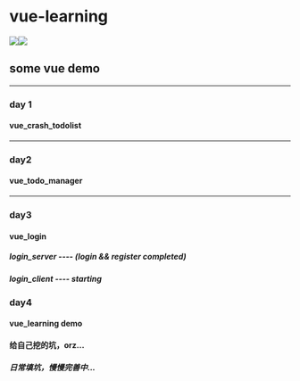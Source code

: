 # vue-learning

![](https://img.shields.io/badge/vue-2.6-brightgreen.svg?style=plastic)![](https://img.shields.io/badge/vuecli-3.0-brightgreen.svg?style=plastic)

## some vue demo

------

### day 1

#### vue_crash_todolist

------

### day2

#### vue_todo_manager

------

### day3

#### vue_login

##### login_server ---- (login && register completed)

##### login_client ---- starting

### day4

#### vue_learning demo

#### 给自己挖的坑，orz...

##### 日常填坑，慢慢完善中...
